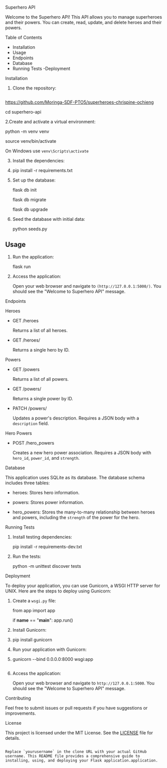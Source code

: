Superhero API

Welcome to the Superhero API! This API allows you to manage superheroes and their powers. You can create, read, update, and delete heroes and their powers.

Table of Contents

- Installation
- Usage
- Endpoints
- Database
- Running Tests
-Deployment

Installation

1. Clone the repository:

   ```sh
https://github.com/Moringa-SDF-PTO5/superheroes-chrispine-ochieng

   cd superhero-api

2.Create and activate a virtual environment:

   python -m venv venv
   
   source venv/bin/activate  
   
   On Windows use `venv\Scripts\activate`
   

3. Install the dependencies:
4. 
   pip install -r requirements.txt

5. Set up the database:

   flask db init
   
   flask db migrate
   
   flask db upgrade

7. Seed the database with initial data:


   python seeds.py

## Usage

1. Run the application:

   flask run

2. Access the application:

   Open your web browser and navigate to `(http://127.0.0.1:5000/)`. You should see the "Welcome to Superhero API" message.

Endpoints

Heroes

- GET /heroes

  Returns a list of all heroes.

- GET /heroes/<id>

  Returns a single hero by ID.

Powers

- GET /powers

  Returns a list of all powers.

- GET /powers/<id>

  Returns a single power by ID.

- PATCH /powers/<id>

  Updates a power's description. Requires a JSON body with a `description` field.

Hero Powers

- POST /hero_powers

  Creates a new hero power association. Requires a JSON body with `hero_id`, `power_id`, and `strength`.

Database

This application uses SQLite as its database. The database schema includes three tables:

- heroes: Stores hero information.

- powers: Stores power information.

- hero_powers: Stores the many-to-many relationship between heroes and powers, including the `strength` of the power for the hero.

Running Tests

1. Install testing dependencies:

   pip install -r requirements-dev.txt

2. Run the tests:

   python -m unittest discover tests
   
Deployment

To deploy your application, you can use Gunicorn, a WSGI HTTP server for UNIX. Here are the steps to deploy using Gunicorn:

1. Create a `wsgi.py` file:

   from app import app

   if __name__ == "__main__":
       app.run()

2. Install Gunicorn:
3. 
   pip install gunicorn

4. Run your application with Gunicorn:
5. 
   gunicorn --bind 0.0.0.0:8000 wsgi:app
   ```

6. Access the application:

   Open your web browser and navigate to `http://127.0.0.1:5000`. You should see the "Welcome to Superhero API" message.

Contributing

Feel free to submit issues or pull requests if you have suggestions or improvements.

License

This project is licensed under the MIT License. See the [LICENSE](LICENSE) file for details.
```

Replace `yourusername` in the clone URL with your actual GitHub username. This README file provides a comprehensive guide to installing, using, and deploying your Flask application.application.
